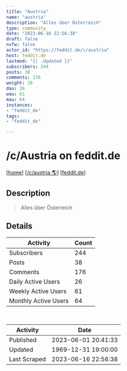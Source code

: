 ```yaml
---
title: "Austria" 
name: "austria"
description: "Alles über Österreich"
type: community
date: "2023-06-16 22:56:38"
draft: false
nsfw: false
actor_id: "https://feddit.de/c/austria"
host: feddit.de
lastmod: "{[ .Updated }}"
subscribers: 244
posts: 38
comments: 176
weight: 38
dau: 26
wau: 61
mau: 64
instances:
- "feddit_de"
tags: 
- "feddit_de"

---
```


# /c/Austria on feddit.de

[[home](/)]
[[/c/austria 🌎](https://feddit.de/c/austria)]
[[feddit.de](/instances/feddit_de)]


## Description 

<blockquote class="description">
Alles über Österreich
</blockquote>


## Details

| Activity | Count  |
|----------------------|---|
| Subscribers          | 244 |
| Posts                | 38  |
| Comments             | 176  |
| Daily Active Users   | 26  |
| Weekly Active Users  | 61  |
| Monthly Active Users | 64  |

<br>

| Activity | Date |
|----------------------|---|
| Published            | 2023-06-01 20:41:33 |
| Updated              | 1969-12-31 19:00:00 |
| Last Scraped         | 2023-06-16 22:56:38 |
